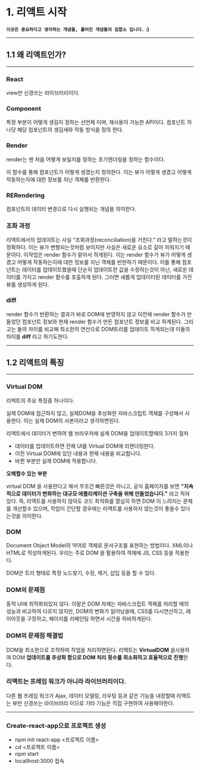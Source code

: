 # 1. 리액트 시작

**`이곳은 중요하다고 생각하는 개념들, 흩어진 개념들의 집합소 입니다.` :)**

---

## 1.1 왜 리액트인가?

---

### React

view만 신경쓰는 라이브러리이다.

### Component

특정 부분이 어떻게 생길지 정하는 선언체 이며, 재사용이 가능한 API이다. 컴포넌트 하나당 해당 컴포넌트의 생김새와 작동 방식을 정의 한다.

### Render

render는 맨 처음 어떻게 보일지를 정하는 초기렌더링을 정하는 함수이다.

이 함수를 통해 컴포넌트가 어떻게 생겼는지 정의한다. 이는 뷰가 어떻게 생겼고 어떻게 작동하는지에 대한 정보를 지닌 객체를 반환한다.

### RERendering

컴포넌트의 데이터 변경으로 다시 실행되는 개념을 의미한다.

### 조화 과정

리액트에서의 업데이트는 사실 "조화과정(reconciliation)을 거친다." 라고 말하는것이 정확하다. 이는 뷰가 변형되는것처럼 보이지만 사실은 새로운 요소로 갈아 끼워지기 때문이다. 이작업은 render 함수가 맡아서 하게된다. 이는 render 함수가 뷰가 어떻게 생겼고 어떻게 작동하는지에 대한 정보를 지닌 객체를 반한하기 때문이다. 이를 통해 컴포넌트는 데이터를 업데이트했을때 단순히 업데이트한 값을 수정하는것이 아닌, 새로운 데이터를 가지고 render 함수를 호출하게 된다. 그러면 새롭게 업데이터된 데이터를 가진 뷰를 생성하게 된다.

### diff

render 함수가 반환하는 결과가 바로 DOM에 반영하지 않고 이전에 render 함수가 만들었던 컴포넌트 정보와 현재 render 함수가 만든 컴포넌트 정보를 비교 하게된다. 그리고는 둘의 차이를 비교해 최소한의 연산으로 DOM트리를 업데이트 하게되는데 이둘의 차이를 **diff** 라고 하기도한다.

---

## 1.2 리액트의 특징

---

### Virtual DOM

리액트의 주요 특징중 하나이다.

실제 DOM에 접근하지 않고, 실제DOM을 추상화한 자바스크립트 객체를 구성해서 사용한다. 이는 실제 DOM의 사본이라고 생각하면된다.

리액트에서 데이터가 변하여 웹 브라우저에 실제 DOM을 업데이트할때의 3가지 절차

- 데이터를 업데이트하면 전체 UI를 Virtual DOM에 리랜더링한다.
- 이전 Virtual DOM에 있던 내용과 현재 내용을 비교합니다.
- 바뀐 부분만 실제 DOM에 적용합니다.

**오해할수 있는 부분**

virtual DOM 을 사용한다고 해서 무조건 빠른것은 아니고, 공식 홈페이지를 보면 **"지속적으로 데이터가 변화하는 대규모 애플리케이션 구축을 위해 만들었습니다."** 라고 적혀있다. 즉, 리액트를 사용하지 않아도 코드 최적화를 열심히 하면 DOM 이 느려지는 문제를 개선할수 있으며, 작업이 간단할 경우에는 리액트를 사용하지 않는것이 좋을수 있다는것을 의미한다.

### DOM

Document Object Model의 약어로 객체로 문서구조를 표현하는 방법이다. XML이나 HTML로 작성하게된다. 우리는 주로 DOM 을 활용하여 객체에 JS, CSS 등을 적용한다.

DOM은 트리 형태로 특정 노드찾기, 수정, 제거, 삽입 등을 할 수 있다.

### DOM의 문제점

동적 UI에 최적화되있지 않다. 이말은 DOM 자체는 자바스크립트 객체를 처리할 때의 성능과 비교하여 다르지 않지만, DOM의 변화가 일어났을때, CSS를 다시연산하고, 레이아웃을 구정하고, 페이지를 리페인팅 하면서 시간을 허비하게된다.

### DOM의 문제점 해결법

DOM을 최소한으로 조작하여 작업을 처리하면된다. 리액트는 **VirtualDOM** 을사용하여 DOM **업데이트를 추상화 함으로 DOM 처리 횟수를 최소화하고 효율적으로 진행**한다.

### 리액트는 프레임 워크가 아니라 라이브러리이다.

다른 웹 프레임 워크가 Ajax, 데이터 모델링, 라우팅 등과 같은 기능을 내장할때 리액트는 뷰만 신경쓰는 라이브러리 이므로 기타 기능은 직접 구현하여 사용해야한다.

---

### Create-react-app으로 프로젝트 생성

- npm init react-app <프로젝트 이름>
- cd <프로젝트 이름>
- npm start
- locallhost:3000 접속
